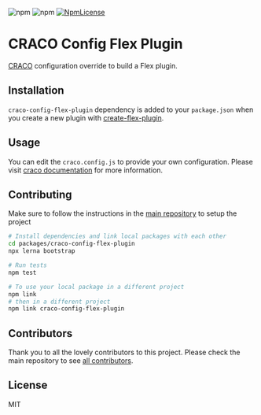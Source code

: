 ![npm](https://img.shields.io/npm/v/craco-config-flex-plugin.svg?style=flat-square)
![npm](https://img.shields.io/npm/dt/craco-config-flex-plugin.svg?style=flat-square)
[![NpmLicense](https://img.shields.io/npm/l/craco-config-flex-plugin.svg?style=flat-square)](LICENSE.md)

# CRACO Config Flex Plugin

[CRACO](https://github.com/sharegate/craco) configuration override to build a Flex plugin.

## Installation

`craco-config-flex-plugin` dependency is added to your `package.json` when you create a new plugin with [create-flex-plugin](https://github.com/twilio/flex-plugin-builder/tree/master/packages/create-flex-plugin).

## Usage

You can edit the `craco.config.js` to provide your own configuration. Please visit [craco documentation](https://github.com/sharegate/craco/tree/master/packages/craco#configuration-overview) for more information.

## Contributing

Make sure to follow the instructions in the [main repository](https://github.com/twilio/flex-plugin-builder#contributing) to setup the project

```bash
# Install dependencies and link local packages with each other
cd packages/craco-config-flex-plugin
npx lerna bootstrap

# Run tests
npm test

# To use your local package in a different project
npm link
# then in a different project
npm link craco-config-flex-plugin
```

## Contributors

Thank you to all the lovely contributors to this project. Please check the main repository to see [all contributors](https://github.com/twilio/flex-plugin-builder#contributors).

## License

MIT
